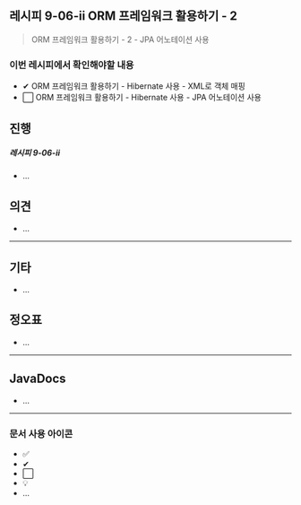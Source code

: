 ## 레시피 9-06-ii ORM 프레임워크 활용하기 - 2

>  ORM 프레임워크 활용하기 - 2 - JPA 어노테이션 사용
>

### 이번 레시피에서 확인해야할  내용

* ✔ ORM 프레임워크 활용하기 - Hibernate 사용 - XML로 객체 매핑
* ⬜ ORM 프레임워크 활용하기 - Hibernate 사용 - JPA  어노테이션 사용




## 진행

##### 레시피 9-06-ii

* ...




## 의견

* ...



---

## 기타

* ...
  
  


## 정오표

* ...
  


---

## JavaDocs

* ...



---

### 문서 사용 아이콘

* ✅
* ✔
* ⬜
* 💡
* ...

